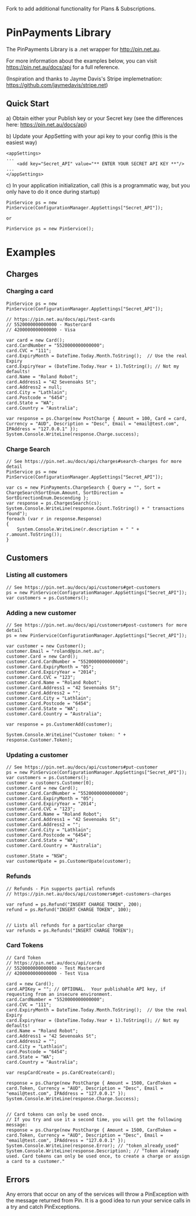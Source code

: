Fork to add additional functionality for Plans & Subscriptions.

PinPayments Library
==========

The PinPayments Library is a .net wrapper for http://pin.net.au. 

For more information about the examples below, you can visit https://pin.net.au/docs/api for a full reference.

(Inspiration and thanks to Jayme Davis's Stripe implemetnation:  https://github.com/jaymedavis/stripe.net)

Quick Start
-----------

a) Obtain either your Publish key or your Secret key (see the differences here: https://pin.net.au/docs/api)

b) Update your AppSetting with your api key to your config (this is the easiest way)

	<appSettings>
	...
		<add key="Secret_API" value="** ENTER YOUR SECRET API KEY **"/>
	...
	</appSettings>

	
c) In your application initialization, call (this is a programmatic way, but you only have to do it once during startup)

	PinService ps = new PinService(ConfigurationManager.AppSettings["Secret_API"]);

	or
	
	PinService ps = new PinService();
	
	
Examples
========

Charges
-----

### Charging a card

	PinService ps = new PinService(ConfigurationManager.AppSettings["Secret_API"]);

	// https://pin.net.au/docs/api/test-cards
	// 5520000000000000 - Mastercard
	// 4200000000000000 - Visa

	var card = new Card();
	card.CardNumber = "5520000000000000";
	card.CVC = "111";
	card.ExpiryMonth = DateTime.Today.Month.ToString();  // Use the real Expiry
	card.ExpiryYear = (DateTime.Today.Year + 1).ToString(); // Not my defaults!
	card.Name = "Roland Robot";
	card.Address1 = "42 Sevenoaks St";
	card.Address2 = null;
	card.City = "Lathlain";
	card.Postcode = "6454";
	card.State = "WA";
	card.Country = "Australia";

    var response = ps.Charge(new PostCharge { Amount = 100, Card = card, Currency = "AUD", Description = "Desc", Email = "email@test.com", IPAddress = "127.0.0.1" });
	System.Console.WriteLine(response.Charge.success);

	
### Charge Search

	// See https://pin.net.au/docs/api/charges#search-charges for more detail
    PinService ps = new PinService(ConfigurationManager.AppSettings["Secret_API"]);

    var cs = new PinPayments.ChargeSearch { Query = "", Sort = ChargeSearchSortEnum.Amount, SortDirection = SortDirectionEnum.Descending };
    var response = ps.ChargesSearch(cs);
    System.Console.WriteLine(response.Count.ToString() + " transactions found");
    foreach (var r in response.Response)
    {
        System.Console.WriteLine(r.description + " " + r.amount.ToString());
    }
	
	
Customers
-----

### Listing all customers
    // See https://pin.net.au/docs/api/customers#get-customers
    ps = new PinService(ConfigurationManager.AppSettings["Secret_API"]);
    var customers = ps.Customers();
	
	
### Adding a new customer
	
    // See https://pin.net.au/docs/api/customers#post-customers for more detail
    ps = new PinService(ConfigurationManager.AppSettings["Secret_API"]);

    var customer = new Customer();
    customer.Email = "roland@pin.net.au";
    customer.Card = new Card();
    customer.Card.CardNumber = "5520000000000000";
    customer.Card.ExpiryMonth = "05";
    customer.Card.ExpiryYear = "2014";
    customer.Card.CVC = "123";
    customer.Card.Name = "Roland Robot";
    customer.Card.Address1 = "42 Sevenoaks St";
    customer.Card.Address2 = "";
    customer.Card.City = "Lathlain";
    customer.Card.Postcode = "6454";
    customer.Card.State = "WA";
    customer.Card.Country = "Australia";

    var response = ps.CustomerAdd(customer);

    System.Console.WriteLine("Customer token: " + response.Customer.Token);

	
### Updating a customer

    // See https://pin.net.au/docs/api/customers#put-customer
    ps = new PinService(ConfigurationManager.AppSettings["Secret_API"]);
    var customers = ps.Customers();
    customer = customers.Customer[0];
    customer.Card = new Card();
    customer.Card.CardNumber = "5520000000000000";
    customer.Card.ExpiryMonth = "05";
    customer.Card.ExpiryYear = "2014";
    customer.Card.CVC = "123";
    customer.Card.Name = "Roland Robot";
    customer.Card.Address1 = "42 Sevenoaks St";
    customer.Card.Address2 = "";
    customer.Card.City = "Lathlain";
    customer.Card.Postcode = "6454";
    customer.Card.State = "WA";
    customer.Card.Country = "Australia";

    customer.State = "NSW";
    var customerUpate = ps.CustomerUpate(customer);            


### Refunds

    // Refunds - Pin supports partial refunds
    // https://pin.net.au/docs/api/customers#get-customers-charges

    var refund = ps.Refund("INSERT CHARGE TOKEN", 200);
    refund = ps.Refund("INSERT CHARGE TOKEN", 100);

	
	// Lists all refunds for a particular charge
    var refunds = ps.Refunds("INSERT CHARGE TOKEN");
	
	
### Card Tokens

    // Card Token
    // https://pin.net.au/docs/api/cards
    // 5520000000000000 - Test Mastercard
    // 4200000000000000 - Test Visa

    card = new Card();
    card.APIKey = ""; // OPTIONAL.  Your publishable API key, if requesting from an insecure environment.
    card.CardNumber = "5520000000000000";
    card.CVC = "111";
    card.ExpiryMonth = DateTime.Today.Month.ToString();  // Use the real Expiry
    card.ExpiryYear = (DateTime.Today.Year + 1).ToString(); // Not my defaults!
    card.Name = "Roland Robot";
    card.Address1 = "42 Sevenoaks St";
    card.Address2 = "";
    card.City = "Lathlain";
    card.Postcode = "6454";
    card.State = "WA";
    card.Country = "Australia";

    var respCardCreate = ps.CardCreate(card);

    response = ps.Charge(new PostCharge { Amount = 1500, CardToken = card.Token, Currency = "AUD", Description = "Desc", Email = "email@test.com", IPAddress = "127.0.0.1" });
    System.Console.WriteLine(response.Charge.Success);	
	
	
    // Card tokens can only be used once.
    // If you try and use it a second time, you will get the following message:
    response = ps.Charge(new PostCharge { Amount = 1500, CardToken = card.Token, Currency = "AUD", Description = "Desc", Email = "email@test.com", IPAddress = "127.0.0.1" });
    System.Console.WriteLine(response.Error); // "token_already_used"
    System.Console.WriteLine(response.Description); // "Token already used. Card tokens can only be used once, to create a charge or assign a card to a customer."
	
	
	
Errors
------

Any errors that occur on any of the services will throw a PinException with the message returned from Pin. It is a good idea to run your service calls in a try and catch PinExceptions.

